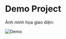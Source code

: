 # Demo Project

Ảnh minh họa giao diện:

![Demo](https://github.com/NickyCV-369/vhapk/public/images/home-demo.png?raw=true)
